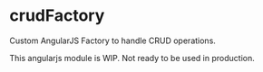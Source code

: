 # crudFactory
Custom AngularJS Factory to handle CRUD operations.

This angularjs module is WIP.
Not ready to be used in production.
